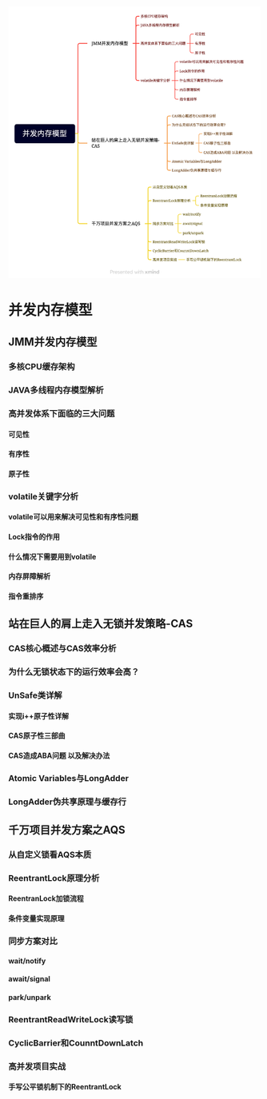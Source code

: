 ![并发内存模型](./图片/并发内存模型.png)

# 并发内存模型

## JMM并发内存模型

### 多核CPU缓存架构

### JAVA多线程内存模型解析

### 高并发体系下面临的三大问题

#### 可见性

#### 有序性

#### 原子性

### volatile关键字分析

#### volatile可以用来解决可见性和有序性问题

#### Lock指令的作用

#### 什么情况下需要用到volatile

#### 内存屏障解析

#### 指令重排序

## 站在巨人的肩上走入无锁并发策略-CAS

### CAS核心概述与CAS效率分析

### 为什么无锁状态下的运行效率会高？

### UnSafe类详解

#### 实现i++原子性详解

#### CAS原子性三部曲

#### CAS造成ABA问题 以及解决办法

### Atomic Variables与LongAdder

### LongAdder伪共享原理与缓存行

## 千万项目并发方案之AQS

### 从自定义锁看AQS本质

### ReentrantLock原理分析

#### ReentranLock加锁流程

#### 条件变量实现原理

### 同步方案对比

#### wait/notify

#### await/signal

#### park/unpark

### ReentrantReadWriteLock读写锁

### CyclicBarrier和CounntDownLatch

### 高并发项目实战

#### 手写公平锁机制下的ReentrantLock



